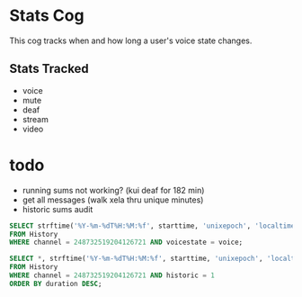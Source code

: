 # Stats Cog
This cog tracks when and how long a user's voice state changes.

## Stats Tracked
- voice
- mute
- deaf
- stream
- video

# todo
- running sums not working? (kui deaf for 182 min)
- get all messages (walk xela thru unique minutes)
- historic sums audit

```sql
SELECT strftime('%Y-%m-%dT%H:%M:%f', starttime, 'unixepoch', 'localtime') as h_time
FROM History
WHERE channel = 248732519204126721 AND voicestate = voice;

SELECT *, strftime('%Y-%m-%dT%H:%M:%f', starttime, 'unixepoch', 'localtime') as h_time
FROM History
WHERE channel = 248732519204126721 AND historic = 1
ORDER BY duration DESC;
```